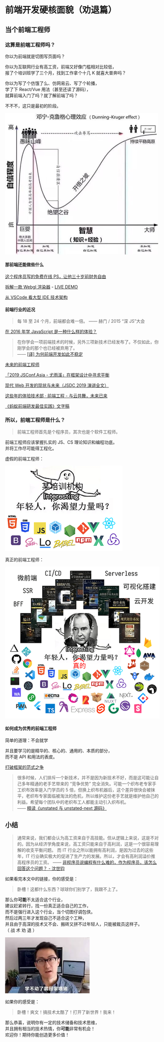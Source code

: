 # 前端开发硬核面貌（劝退篇）

## 当个前端工程师

### 这算是前端**工程师**吗？

你以为前端就是切图写页面吗？

你以为互联网行业有高工资，前端又好像门槛相对比较低，  
报了个培训班学了三个月，找到工作拿个十几 K 就喜大普奔吗？

你以为写了个仿饿了么、仿网易云、写了个轮播，  
学了下 React/Vue 用法（甚至还读了源码），  
就算前端入门了吗？就了解前端了吗？

不不不，这只是最初的阶段。

![dk-effect](./img/dk-effect.jpg)

#### 那前端还能做些什么

[这个程序员写的免费在线 PS，让他三十岁前财务自由](https://zhuanlan.zhihu.com/p/70636726)

[拆解一款 Webgl 渲染器](https://zhuanlan.zhihu.com/p/28108991) - [LIVE DEMO](https://foxhuntd.github.io/mview/testfox.html)

[从 VSCode 看大型 IDE 技术架构](https://zhuanlan.zhihu.com/p/96041706)

#### 前端行业的近况

> 每 18 至 24 个月，前端都会难一倍。 —— 赫门 / 2015 “深 JS”大会

[在 2016 年学 JavaScript 是一种什么样的体验？](https://zhuanlan.zhihu.com/p/22782487)

> 在你学会一项前端技术的时候，另外三项新技术已经发布了。不仅如此，你刚学会的那个也已经被弃用了。  
> —— [[译] 为何前端开发如此不稳定](https://juejin.im/post/5b1f2f1ae51d4506894983ae)

[未来的前端工程师](https://juejin.im/post/5a474c8ff265da430a50ea57)

[「2019 JSConf.Asia - 尤雨溪」在框架设计中寻求平衡](https://zhuanlan.zhihu.com/p/76622839)

[现代 Web 开发的现状与未来（JSDC 2019 演讲全文）](https://zhuanlan.zhihu.com/p/88616149)

[这些年的体验技术部 · 前端工程 - 与云共舞，未来已来](https://www.yuque.com/afx/about/basement)

[《蚂蚁前端研发最佳实践》文字稿](https://github.com/sorrycc/blog/issues/90)

### 所以，前端工程师是什么？

> 前端工程师首先是个程序员，其次也是个软件工程师。

前端工程师应该掌握扎实的 JS、CS 理论知识和编程功底。  
并将工作尽可能得工程化。

虚假的前端工程师：

![fe-naive](./img/fe-naive-fs8.png)

真正的前端工程师：

![fe-hardcore](./img/fe-hardcore-fs8.png)

#### 如何成为优秀的前端工程师

简单的道理：不会就学

并且要学习的是精华的、核心的、通用的、本质的部分，  
而不是 API 和用法的表皮。

[打破框架的范式之争](https://zhuanlan.zhihu.com/p/82958907)

> 很多时候，人们排斥一个新技术，并不是因为新技术不好，而是这可能让自己多年精通的老手艺带来的 “竞争优势” 完全消失。可能一个织布老专家手工织布效率是入门学员的 5 倍，但换上织布机器后，这个差异很快会被抹平，老织布专家面临被淘汰的危机，所以维护这份老手艺就是维护他自己的利益。希望每个团队中的老织布工人都能主动引入织布机。  
> —— [精读《unstated 与 unstated-next 源码》](https://zhuanlan.zhihu.com/p/93500556)

## 小结

> 通常来说，我们都会认为高工资来自于高技能。但从逻辑上来说，这是不对的。因为从经济学角度来说，高工资只能来自于高利润，这是一个很容易理解的收支平衡问题。
> 而 IT 行业之所以能拥有高利润，是因为过去的这些年，IT 行业确实极大的促进了生产力的发展。所以，才会有高利润溢价推高程序员的工资。
> —— [非程序员说编程有什么难的，作为程序员，该怎么回答这个问题？ - 沈世钧](https://www.zhihu.com/question/356294204/answer/935303946)

如果看完本文中的链接，你的感受是：

> 卧槽！这都什么东西？球球你们别学了，我跟不上了。

那么你**可能**不太适合这个行业，  
建议赶紧转行，找一份真正适合自己的工作，  
而不是强行进入这个行业，当个切图仔调包侠。  
然后过两三年才发现自己不适合这个工种，  
并且由于高深的技术又不会、搬砖又拼不过年轻人，只能被裁员这样子。  
（ 战 术 劝 退 ）

![go-home](./img/go-home.jpeg)

如果你的感受是：

> 卧槽！爽文！搞技术太酷了！打开了新世界！我来！

那么恭喜，说明你有一定的技术储备和技术思维，  
并且拥有相当的技术热情，你**可能**非常有机会！  
欢迎你！期待你能创造更多价值！
